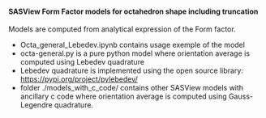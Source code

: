 #### SASView Form Factor models for octahedron shape including truncation
Models are computed from analytical expression of the Form factor.
* Octa_general_Lebedev.ipynb contains usage exemple of the model 
* octa-general.py is a pure python model where orientation average is computed using Lebedev quadrature
* Lebedev quadrature is implemented using the open source library:
  https://pypi.org/project/pylebedev/
* folder ./models_with_c_code/ contains other SASView models with ancillary c code where orientation average is computed using Gauss-Legendre quadrature. 
